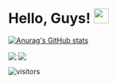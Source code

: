 


 # Hello, Guys! <img src="https://raw.githubusercontent.com/MartinHeinz/MartinHeinz/master/wave.gif" width="30px">
 
[![Anurag's GitHub stats](https://github-readme-stats.vercel.app/api?username=shloakr&theme=dark)](https://github.com/anuraghazra/github-readme-stats)

<img align="center" src="https://github-readme-stats.vercel.app/api/top-langs/?username=shloakr&theme=dark" />
<img align="center" src="https://github-readme-stats.vercel.app/api/top-langs/?username=shloakr&theme=dark" />

![visitors](https://visitor-badge.glitch.me/badge?page_id=page.id)

<!--  
 <img height="180em" src="https://github-readme-stats.vercel.app/api?username=shloakr&show_icons=true&hide_border=true&&count_private=true&include_all_commits=true" />

![ReadMe Card](https://github-readme-stats.vercel.app/api/pin/?username=shloakr&repo=vaccine-bot)


![ReadMe Card](https://github-readme-stats.vercel.app/api/pin/?username=shloakr&repo=Medict-Health-Analyzer)
 -->


<!--
**shloakr/shloakr** is a ✨ _special_ ✨ repository because its `README.md` (this file) appears on your GitHub profile.

Here are some ideas to get you started:

- 🔭 I’m currently working on ...
- 🌱 I’m currently learning ...
- 👯 I’m looking to collaborate on ...
- 🤔 I’m looking for help with ...
- 💬 Ask me about ...
- 📫 How to reach me: ...
- 😄 Pronouns: ...
- ⚡ Fun fact: ...
-->

